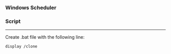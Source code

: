 ### Windows Scheduler

### Script

---
Create .bat file with the following line:
```
display /clone
```

